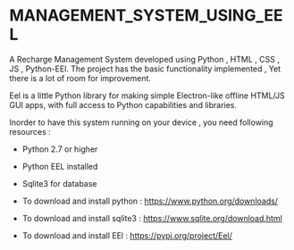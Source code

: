 # MANAGEMENT_SYSTEM_USING_EEL

A Recharge Management System developed using Python , HTML , CSS , JS , Python-EEl.
The project has the basic functionality implemented , Yet there is a lot of room for improvement.

Eel is a little Python library for making simple Electron-like offline HTML/JS GUI apps, with full access to Python capabilities and libraries.

Inorder to have this system running on your device , you need following resources : 
* Python 2.7 or higher 
* Python EEL installed
* Sqlite3 for database


* To download and install python : https://www.python.org/downloads/

* To download and install sqlite3 : https://www.sqlite.org/download.html

* To download and install EEl : https://pypi.org/project/Eel/
